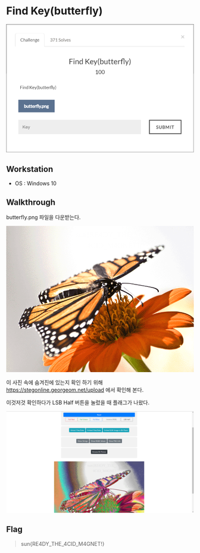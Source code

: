 # Find Key(butterfly)

![main](https://github.com/jasperkim425/Walkthrough/blob/main/ctf-d.com/Find%20Key(butterfly)/image/main.png)

## Workstation
* OS : Windows 10

## Walkthrough

butterfly.png 파일을 다운받는다.

![butterfly](https://github.com/jasperkim425/Walkthrough/blob/main/ctf-d.com/Find%20Key(butterfly)/image/butterfly.png)

이 사진 속에 숨겨진에 있는지 확인 하기 위해 https://stegonline.georgeom.net/upload 에서 확인해 본다.

이것저것 확인하다가 LSB Half 버튼을 눌렀을 때 플래그가 나왔다.

![flag](https://github.com/jasperkim425/Walkthrough/blob/main/ctf-d.com/Find%20Key(butterfly)/image/flag.png)

## Flag
> sun{RE4DY_THE_4CID_M4GNET!}
